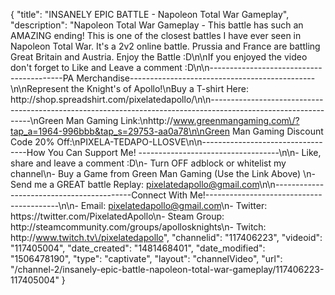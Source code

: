 {
    "title": "INSANELY EPIC BATTLE - Napoleon Total War Gameplay",
    "description": "Napoleon Total War Gameplay - This battle has such an AMAZING ending!  This is one of the closest battles I have ever seen in Napoleon Total War. It's a 2v2 online battle.  Prussia and France are battling Great Britain and Austria.  Enjoy the Battle :D\n\nIf you enjoyed the video don't forget to Like and Leave a comment :D\n\n-----------------------------------------PA Merchandise----------------------------------------------\n\nRepresent the Knight's of Apollo!\nBuy a T-shirt Here: http:\/\/shop.spreadshirt.com\/pixelatedapollo\/\n\n---------------------------------------------------------------------------------------------------------------\nGreen Man Gaming Link:\nhttp:\/\/www.greenmangaming.com\/?tap_a=1964-996bbb&tap_s=29753-aa0a78\n\nGreen Man Gaming Discount Code 20% Off:\nPIXELA-TEDAPO-LLOSVE\n\n----------------------------------How You Can Support Me! -----------------------------------\n\n- Like, share and leave a comment :D\n- Turn OFF adblock or whitelist my channel\n- Buy a Game from Green Man Gaming (Use the Link Above) \n- Send me a GREAT battle Replay: pixelatedapollo@gmail.com\n\n------------------------------------------Connect With Me!-----------------------------------------\n\n- Email: pixelatedapollo@gmail.com\n- Twitter: https:\/\/twitter.com\/PixelatedApollo\n- Steam Group:  http:\/\/steamcommunity.com\/groups\/apollosknights\n- Twitch: http:\/\/www.twitch.tv\/pixelatedapollo",
    "channelid": "117406223",
    "videoid": "117405004",
    "date_created": "1481468401",
    "date_modified": "1506478190",
    "type": "captivate",
    "layout": "channelVideo",
    "url": "\/channel-2\/insanely-epic-battle-napoleon-total-war-gameplay\/117406223-117405004"
}